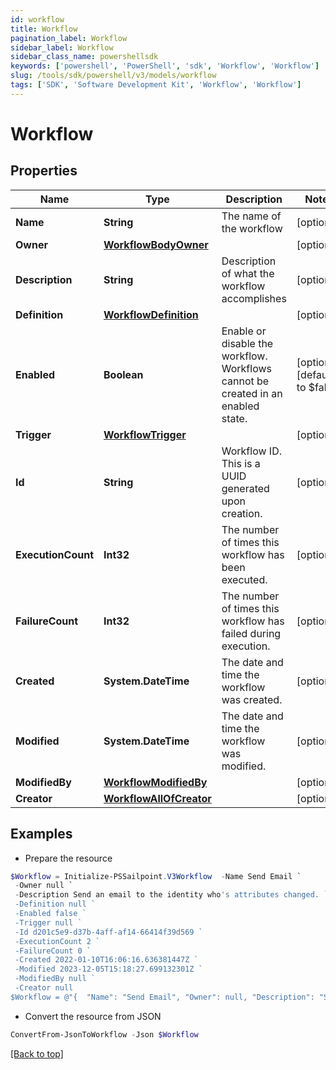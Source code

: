 ```yaml
---
id: workflow
title: Workflow
pagination_label: Workflow
sidebar_label: Workflow
sidebar_class_name: powershellsdk
keywords: ['powershell', 'PowerShell', 'sdk', 'Workflow', 'Workflow'] 
slug: /tools/sdk/powershell/v3/models/workflow
tags: ['SDK', 'Software Development Kit', 'Workflow', 'Workflow']
---
```



# Workflow

## Properties

Name | Type | Description | Notes
------------ | ------------- | ------------- | -------------
**Name** | **String** | The name of the workflow | [optional] 
**Owner** | [**WorkflowBodyOwner**](workflow-body-owner) |  | [optional] 
**Description** | **String** | Description of what the workflow accomplishes | [optional] 
**Definition** | [**WorkflowDefinition**](workflow-definition) |  | [optional] 
**Enabled** | **Boolean** | Enable or disable the workflow.  Workflows cannot be created in an enabled state. | [optional] [default to $false]
**Trigger** | [**WorkflowTrigger**](workflow-trigger) |  | [optional] 
**Id** | **String** | Workflow ID. This is a UUID generated upon creation. | [optional] 
**ExecutionCount** | **Int32** | The number of times this workflow has been executed. | [optional] 
**FailureCount** | **Int32** | The number of times this workflow has failed during execution. | [optional] 
**Created** | **System.DateTime** | The date and time the workflow was created. | [optional] 
**Modified** | **System.DateTime** | The date and time the workflow was modified. | [optional] 
**ModifiedBy** | [**WorkflowModifiedBy**](workflow-modified-by) |  | [optional] 
**Creator** | [**WorkflowAllOfCreator**](workflow-all-of-creator) |  | [optional] 

## Examples

- Prepare the resource
```powershell
$Workflow = Initialize-PSSailpoint.V3Workflow  -Name Send Email `
 -Owner null `
 -Description Send an email to the identity who's attributes changed. `
 -Definition null `
 -Enabled false `
 -Trigger null `
 -Id d201c5e9-d37b-4aff-af14-66414f39d569 `
 -ExecutionCount 2 `
 -FailureCount 0 `
 -Created 2022-01-10T16:06:16.636381447Z `
 -Modified 2023-12-05T15:18:27.699132301Z `
 -ModifiedBy null `
 -Creator null
$Workflow = @"{  "Name": "Send Email", "Owner": null, "Description": "Send an email to the identity who's attributes changed.", "Definition": null, "Enabled": false, "Trigger": null, "Id": "d201c5e9-d37b-4aff-af14-66414f39d569", "ExecutionCount": "2", "FailureCount": "0", "Created": "2022-01-10T16:06:16.636381447Z", "Modified": "2023-12-05T15:18:27.699132301Z", "ModifiedBy": null, "Creator": null }"@
```

- Convert the resource from JSON
```powershell
ConvertFrom-JsonToWorkflow -Json $Workflow
```


[[Back to top]](#) 

